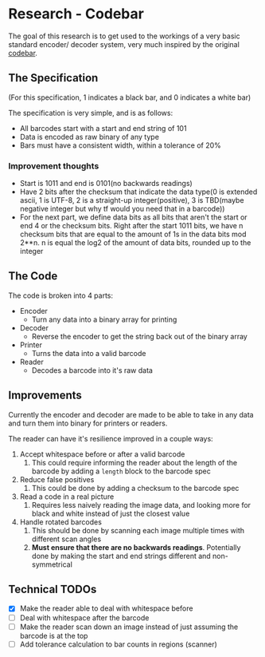 # Research - Codebar

The goal of this research is to get used to the workings of a very basic standard encoder/ decoder system, very much inspired by the original [codebar](https://en.wikipedia.org/wiki/Codabar).

## The Specification

(For this specification, 1 indicates a black bar, and 0 indicates a white bar)

The specification is very simple, and is as follows:

- All barcodes start with a start and end string of 101
- Data is encoded as raw binary of any type
- Bars must have a consistent width, within a tolerance of 20%

### Improvement thoughts

- Start is 1011 and end is 0101(no backwards readings)
- Have 2 bits after the checksum that indicate the data type(0 is extended ascii, 1 is UTF-8, 2 is a straight-up integer(positive), 3 is TBD(maybe negative integer but why tf would you need that in a barcode))
- For the next part, we define data bits as all bits that aren't the start or end 4 or the checksum bits. Right after the start 1011 bits, we have n checksum bits that are equal to the amount of 1s in the data bits mod 2**n. n is equal the log2 of the amount of data bits, rounded up to the integer

## The Code

The code is broken into 4 parts:

- Encoder
  - Turn any data into a binary array for printing
- Decoder
  - Reverse the encoder to get the string back out of the binary array
- Printer
  - Turns the data into a valid barcode
- Reader
  - Decodes a barcode into it's raw data

## Improvements

Currently the encoder and decoder are made to be able to take in any data and turn them into binary for printers or readers.

The reader can have it's resilience improved in a couple ways:

1. Accept whitespace before or after a valid barcode
   1. This could require informing the reader about the length of the barcode by adding a `length` block to the barcode spec
2. Reduce false positives
   1. This could be done by adding a checksum to the barcode spec
3. Read a code in a real picture
   1. Requires less naively reading the image data, and looking more for black and white instead of just the closest value
4. Handle rotated barcodes
   1. This should be done by scanning each image multiple times with different scan angles
   2. **Must ensure that there are no backwards readings**. Potentially done by making the start and end strings different and non-symmetrical

## Technical TODOs

- [X] Make the reader able to deal with whitespace before
- [ ] Deal with whitespace after the barcode
- [ ] Make the reader scan down an image instead of just assuming the barcode is at the top
- [ ] Add tolerance calculation to bar counts in regions (scanner)
